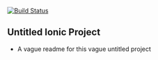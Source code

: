 

[![Build Status](https://travis-ci.org/samwelkinuthia/untitled-ionic-project.svg?branch=master)](https://travis-ci.org/samwelkinuthia/untitled-ionic-project)

## Untitled Ionic Project

* A vague readme for this vague untitled project
